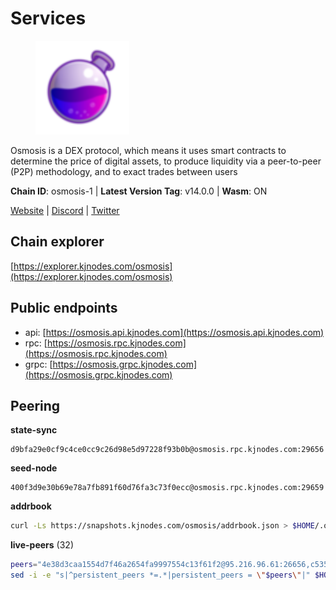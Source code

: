 # Services

<figure><img src="https://raw.githubusercontent.com/kj89/cosmos-images/main/logos/osmosis.png" width="150" alt=""><figcaption></figcaption></figure>

Osmosis is a DEX protocol, which means it uses smart contracts  to determine the price of digital assets, to produce liquidity  via a peer-to-peer (P2P) methodology, and to exact trades between users

**Chain ID**: osmosis-1 | **Latest Version Tag**: v14.0.0 | **Wasm**: ON

[Website](https://osmosis.zone) | [Discord](https://discord.gg/osmosis) | [Twitter](https://twitter.com/osmosiszone)




## Chain explorer
[https://explorer.kjnodes.com/osmosis](https://explorer.kjnodes.com/osmosis)

## Public endpoints

* api: [https://osmosis.api.kjnodes.com](https://osmosis.api.kjnodes.com)
* rpc: [https://osmosis.rpc.kjnodes.com](https://osmosis.rpc.kjnodes.com)
* grpc: [https://osmosis.grpc.kjnodes.com](https://osmosis.grpc.kjnodes.com)

## Peering

**state-sync**

```text
d9bfa29e0cf9c4ce0cc9c26d98e5d97228f93b0b@osmosis.rpc.kjnodes.com:29656
```

**seed-node**

```text
400f3d9e30b69e78a7fb891f60d76fa3c73f0ecc@osmosis.rpc.kjnodes.com:29659
```

**addrbook**
```bash
curl -Ls https://snapshots.kjnodes.com/osmosis/addrbook.json > $HOME/.osmosisd/config/addrbook.json
```

**live-peers** (32)
```bash
peers="4e38d3caa1554d7f46a2654fa9997554c13f61f2@95.216.96.61:26656,c5358545d951ae666c695903036c1e93578951eb@135.181.176.113:26656,3197daa0ee5245b17a546be032ff0f6814e1d1db@148.251.191.239:26656,a2024229e2eed1650ba3a3ea9db67fa318dc232e@142.132.199.3:26656,9f2489016bcf055fde40498f54bf893f3a00f9de@138.201.85.176:26656,d9bfa29e0cf9c4ce0cc9c26d98e5d97228f93b0b@65.109.88.38:29656,b37a3c92c039de2582edd120b16afa3f462ecf3e@23.88.69.22:27166,9203fbde463bd66bb451da3de390c7d3515c2bf2@65.108.46.248:26656,407267ac44b20a0a4258d0bbca1c9f657bf88d08@74.118.143.19:26656,74e8ba742d8312c250f3237c8c8f3f951c01f9df@95.216.4.104:26656,30e9432879d5b0976b88e52120dc12338e40fc33@65.108.108.176:26656,bfb67b2ae345955d6bc0991450120669c683386e@149.56.25.66:26656,42745690b41f6a7515c4a87d88efda2e82b55b76@78.46.94.183:26656,43785e5ffd8783393ea8094f77efcee5bdbcdce3@78.141.244.18:26656,47e4075978458bfc382630b2a46aabbbbf7977b2@143.198.234.114:26656,f4b811759e55f665180545ad5e1b42573f660861@135.181.181.251:26656,a6283307952423c1751431c220d11ed36b61ed84@143.110.237.113:26656,e0fbdbdce6ec8797412751edd00fbaf114c42fad@34.220.226.204:26656,724cef11bbe866269b3d67f7dd5ea539cc4096bf@198.244.164.186:26656,20913e92e8b9ea2d80ad34edd9b52e97886cf616@54.37.30.181:26656,7c28e9f02c998d84a4f617c3852b7794dc2883fd@88.99.253.55:26656,1c02ae0be21e3b08d9beadf91c26aec4193d2659@135.181.22.238:26656,9b1bfb99d9eb04af32510ed8e3eb83c59448662f@95.214.52.220:26656,7eea530e720ca2e5ae2b4e6324d4f2a6303fc753@157.90.93.137:26656,27e14df66c9e4cd6b176b0dca6adfa9b6750f911@5.161.72.103:26656,0419c998d6aac0afdb05808ad9a935670248e209@65.108.204.56:26656,120908ac6e79df7ad48b3954474afeca0401682a@141.94.248.63:26656,60a2c89e7253502e93517a026f44a2431cc81230@220.85.113.39:26656,6cbb7b7bddf723a28925fae2c19eb7be41ef687c@34.71.161.134:26656,6178f129efa76d235436e2156959d0acb4772c6a@65.108.128.168:36656,42f42a4b3527b927d5002d45abd37f66ecdd4861@51.178.74.75:16656,6ace63806ffb2f54c601857b3f972636b683cb27@3.15.176.200:26656"
sed -i -e "s|^persistent_peers *=.*|persistent_peers = \"$peers\"|" $HOME/.osmosisd/config/config.toml
```
